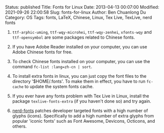 Status: published
Title: Fonts for Linux
Date: 2013-04-13 00:07:00
Modified: 2021-09-26 22:00:58
Slug: fonts-for-linux
Author: Ben Chuanlong Du
Category: OS
Tags: fonts, LaTeX, Chinese, Linux, Tex Live, TexLive, nerd fonts


1. `ttf-arphic-uming`, `ttf-wqy-microhei`, `ttf-wqy-zenhei`, `xfonts-wqy` and `ttf-opensymbol` 
    are some packages related to Chinese fonts.

2. If you have Adobe Reader installed on your computer, 
    you can use Adobe Chinese fonts for free.

2. To check Chinese fonts installed on your computer,
    you can use the command `fc-list :lang=zh-cn | sort`.

3. To install extra fonts in linux, 
    you can just copy the font files to the directory '$HOME/.fonts'.
    To make them in effect, 
    you have to run `fc-cache` to update the system fonts cache.

4. If you ever have any fonts problem with Tex Live in Linux, 
    install the package `texlive-fonts-extra` (if you haven't done so) and try again.

5. [nerd-fonts](https://github.com/ryanoasis/nerd-fonts)
    patches developer targeted fonts with a high number of glyphs (icons). 
    Specifically to add a high number of extra glyphs from popular 'iconic fonts' 
    such as Font Awesome, Devicons, Octicons, and others.


